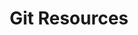 ---
title: Git Resources
description: An index of resources related to Git.
icon: fa-git
layout: collection_index
permalink: /collections/git/
---